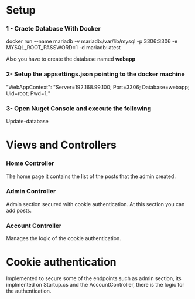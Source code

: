 # Setup
### 1 - Craete Database With Docker
docker run --name mariadb -v mariadb:/var/lib/mysql -p 3306:3306 -e MYSQL_ROOT_PASSWORD=1 -d mariadb:latest 


Also you have to create the database named **webapp**


### 2- Setup the appsettings.json pointing to the docker machine
"WebAppContext":  "Server=192.168.99.100; Port=3306; Database=webapp; Uid=root; Pwd=1;"


### 3- Open Nuget Console and execute the following
Update-database

# Views and Controllers
### Home Controller
The home page it contains the list of the posts that the admin created.
### Admin Controller
Admin section secured with cookie authentication. At this section you can add posts.
### Account Controller
Manages the logic of the cookie authentication.
# Cookie authentication
Implemented to secure some of the endpoints such as admin section, its implmented on Startup.cs and the AccountController, there is the logic for the authentication.
